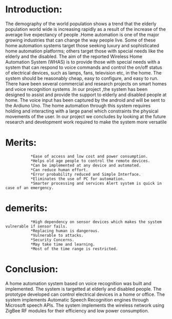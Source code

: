 # Introduction:
  The demography of the world population shows a trend that the elderly population world wide is increasing rapidly as a result of the increase of the average live expectancy of people .Home automation is one of the major growing industries that can change the way people live. Some of these home automation systems target those seeking luxury and sophisticated home automation platforms; others target those with special needs like the elderly and the disabled. The aim of the reported Wireless Home Automation System (WHAS) is to provide those with special needs with a system that can respond to voice commands and control the on/off status of electrical devices, such as lamps, fans, television etc, in the home. The system should be reasonably cheap, easy to configure, and easy to run. There have been several commercial and research projects on smart homes and voice recognition systems .In our project ,the system has been designed to assist and provide the support to elderly and disabled people at home. The voice input has been captured by the android and will be sent to the Ardiuno Uno. The home automation through this system requires holding and interacting with a large panel which constraints the physical movements of the user. In our project we concludes by looking at the future research and development work required to make the system more versatile
# Merits:
               *Ease of access and low cost and power consumption.
               *Helps old age people to control the remote devices. 
               *Can be implemented at any device and automated.
               *Can reduce human effort. 
               *Error probability reduced and Simple Interface.
               *Eliminates the use of PC for automation. 
               *Smarter processing and services Alert system is quick in case of an emergency.
# demerits:
               *High dependency on sensor devices which makes the system vulnerable if sensor fails. 
               *Replacing human is dangerous. 
               *Vulnerable to attacks.
               *Security Concerns.
               *May take time and learning.
               *Most of the time range is restricted.

# Conclusion:
  A home automation system based on voice recognition was built and implemented. The system is targetted at elderly and disabled people. The prototype developed 
can control electrical devices in a home or office. The system implements Automatic Speech Recognition engines through Microsoft speech APIs. The system implements the wireless network using ZigBee RF modules for their efficiency and low power consumption.
